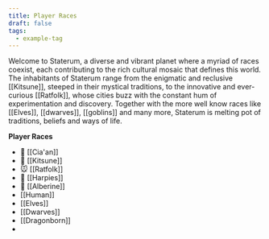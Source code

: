 ```yaml
---
title: Player Races
draft: false
tags:
  - example-tag
---
```

Welcome to Staterum, a diverse and vibrant planet where a myriad of races coexist, each contributing to the rich cultural mosaic that defines this world. The inhabitants of Staterum range from the enigmatic and reclusive [[Kitsune]], steeped in their mystical traditions, to the innovative and ever-curious [[Ratfolk]], whose cities buzz with the constant hum of experimentation and discovery. Together with the more well know races like [[Elves]], [[dwarves]], [[goblins]] and many more, Staterum is melting pot of traditions, beliefs and ways of life. 

**Player Races**
- 🐺 [[Cia'an]] 
- 🦊 [[Kitsune]] 
- 🐭 [[Ratfolk]]
- 🦅 [[Harpies]]
- 🦝 [[Alberine]]
-  [[Human]]
-  [[Elves]]
-  [[Dwarves]]
-  [[Dragonborn]]
- 

